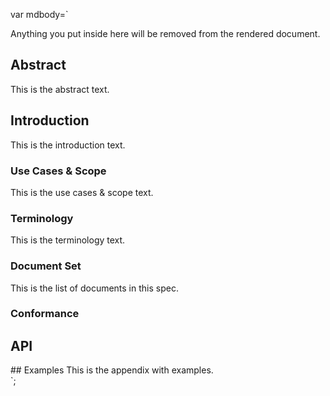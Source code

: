 var mdbody=`

<md-only>
Anything you put inside here will be removed from the
rendered document.
</md-only>

## Abstract
This is the abstract text.

## Introduction
This is the introduction text.

### Use Cases & Scope
This is the use cases & scope text.

### Terminology
This is the terminology text.

### Document Set
This is the list of documents in this spec.

### Conformance

## API

<section class="appendix">
## Examples
This is the appendix with examples.
</section>
`;
